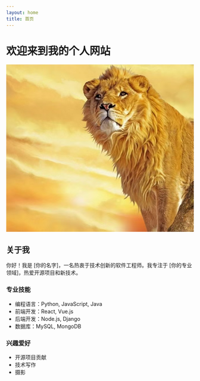 ```yaml
---
layout: home
title: 首页
---
```

# 欢迎来到我的个人网站

![个人照片](/assets/images/profile.jpg)

## 关于我

你好！我是 [你的名字]，一名热衷于技术创新的软件工程师。我专注于 [你的专业领域]，热爱开源项目和新技术。

### 专业技能

- 编程语言：Python, JavaScript, Java
- 前端开发：React, Vue.js
- 后端开发：Node.js, Django
- 数据库：MySQL, MongoDB

### 兴趣爱好

- 开源项目贡献
- 技术写作
- 摄影
